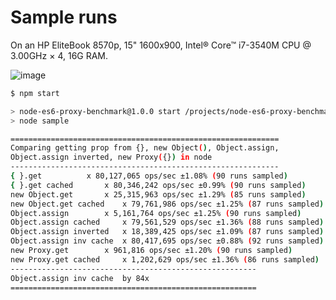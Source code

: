 # Sample runs

On an HP EliteBook 8570p, 15" 1600x900, Intel® Core™ i7-3540M CPU @ 3.00GHz × 4, 16G RAM.

![image](https://user-images.githubusercontent.com/5930429/34179567-8d1a1cba-e51c-11e7-8428-3e23864f0b1f.png)

```bash
$ npm start

> node-es6-proxy-benchmark@1.0.0 start /projects/node-es6-proxy-benchmark
> node sample

============================================================
Comparing getting prop from {}, new Object(), Object.assign,
Object.assign inverted, new Proxy({}) in node
------------------------------------------------------------
{ }.get			 x 80,127,065 ops/sec ±1.08% (90 runs sampled)
{ }.get cached		 x 80,346,242 ops/sec ±0.99% (90 runs sampled)
new Object.get		 x 25,315,963 ops/sec ±1.29% (85 runs sampled)
new Object.get cached	 x 79,761,986 ops/sec ±1.25% (87 runs sampled)
Object.assign		 x 5,161,764 ops/sec ±1.25% (90 runs sampled)
Object.assign cached	 x 79,561,529 ops/sec ±1.36% (88 runs sampled)
Object.assign inverted	 x 18,389,425 ops/sec ±1.09% (87 runs sampled)
Object.assign inv cache	 x 80,417,695 ops/sec ±0.88% (92 runs sampled)
new Proxy.get		 x 961,816 ops/sec ±1.20% (90 runs sampled)
new Proxy.get cached	 x 1,202,629 ops/sec ±1.36% (86 runs sampled)
-------------------------------------------------------
Object.assign inv cache	 by 84x
=======================================================
```
